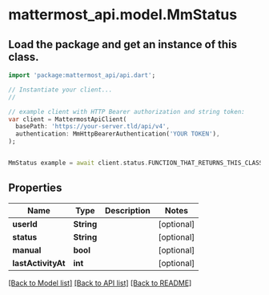 # mattermost_api.model.MmStatus

## Load the package and get an instance of this class.
```dart
import 'package:mattermost_api/api.dart';

// Instantiate your client...
//

// example client with HTTP Bearer authorization and string token:
var client = MattermostApiClient(
  basePath: 'https://your-server.tld/api/v4',
  authentication: MmHttpBearerAuthentication('YOUR TOKEN'),
);


MmStatus example = await client.status.FUNCTION_THAT_RETURNS_THIS_CLASS();

```

## Properties
Name | Type | Description | Notes
------------ | ------------- | ------------- | -------------
**userId** | **String** |  | [optional] 
**status** | **String** |  | [optional] 
**manual** | **bool** |  | [optional] 
**lastActivityAt** | **int** |  | [optional] 

[[Back to Model list]](../GENERATED_README.md#documentation-for-models) [[Back to API list]](../GENERATED_README.md#documentation-for-api-endpoints) [[Back to README]](../GENERATED_README.md)


